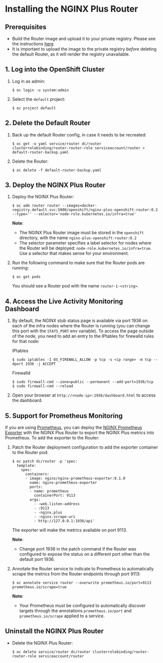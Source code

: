 # Installing the NGINX Plus Router

## Prerequisites

* Build the Router image and upload it to your private registry. Please see the instructions [here](build-plus-image.md)
* It is important to upload the image to the private registry *before* deleting the default Router, as it will render the registry unavailable.

## 1. Log into the OpenShift Cluster

1. Log in as admin:
    ```
    $ oc login -u system:admin
    ```

1. Select the `default` project:
    ```
    $ oc project default
    ```

## 2. Delete the Default Router

1. Back up the default Router config, in case it needs to be recreated:
    ```
    $ oc get -o yaml service/router dc/router clusterrolebinding/router-router-role serviceaccount/router > default-router-backup.yaml
    ```

1. Delete the Router:
    ```
    $ oc delete -f default-router-backup.yaml
    ```

## 3. Deploy the NGINX Plus Router

1. Deploy the NGINX Plus Router:
    ```
    $ oc adm router router --images=docker-registry.default.svc:5000/openshift/nginx-plus-openshift-router:0.2 --type='' --selector='node-role.kubernetes.io/infra=true'
    ```

    **Note**:
    * The NGINX Plus Router image must be stored in the `openshift` directory, with the name `nginx-plus-openshift-router:0.2`
    * The selector parameter specifies a label selector for nodes where the Router will be deployed: `node-role.kubernetes.io/infra=true`. Use a selector that makes sense for your environment.

1. Run the following command to make sure that the Router pods are running:
    ```
    $ oc get pods
    ```
    You should see a Router pod with the name `router-1-<string>`.

## 4. Access the Live Activity Monitoring Dashboard

1. By default, the NGINX stub status page is available via port 1936 on each of the infra nodes where the Router is running (you can change this port with the `STATS_PORT` env variable). To access the page outside of the node, you need to add an entry to the IPtables for firewalld rules for that node:
    
    IPtables
    ```
    $ sudo iptables -I OS_FIREWALL_ALLOW -p tcp -s <ip range> -m tcp --dport 1936 -j ACCEPT 
    ```
    
    Firewalld
    ```
    $ sudo firewall-cmd --zone=public --permanent --add-port=1936/tcp
    $ sudo firewall-cmd --reload
    ```
1. Open your browser at `http://<node-ip>:1936/dashboard.html` to access the dashboard.

## 5. Support for Prometheus Monitoring

If you are using [Prometheus](https://prometheus.io/), you can deploy the [NGINX Prometheus Exporter](https://github.com/nginxinc/nginx-prometheus-exporter) with the NGINX Plus Router to export the NGINX Plus metrics into Prometheus. To add the exporter to the Router:

1. Patch the Router deployment configuration to add the exporter container to the Router pod:
    ```
    $ oc patch dc/router -p 'spec:
      template:
        spec:
          containers:
          - image: nginx/nginx-prometheus-exporter:0.1.0
            name: nginx-prometheus-exporter
            ports:
            - name: prometheus
              containerPort: 9113
            args:
              - -web.listen-address
              - :9113
              - -nginx.plus
              - -nginx.scrape-uri
              - http://127.0.0.1:1936/api'
    ```
    The exporter will make the metrics available on port 9113.

    **Note**:
    * Change port 1936 in the patch command if the Router was configured to expose the status on a different port other than the default port 1936.

1. Annotate the Router service to indicate to Prometheus to automatically scrape the metrics from the Router endpoints through port 9113:
    ```
    $ oc annotate service router --overwrite prometheus.io/port=9113 prometheus.io/scrape=true
    ```

    **Note**:
    * Your Prometheus must be configured to automatically discover targets through the annotations `prometheus.io/port` and `prometheus.io/scrape` applied to a service.


## Uninstall the NGINX Plus Router

* Delete the NGINX Plus Router:
    ```
    $ oc delete service/router dc/router clusterrolebinding/router-router-role serviceaccount/router
    ```
